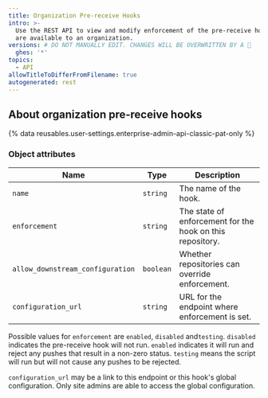 ```yaml
---
title: Organization Pre-receive Hooks
intro: >-
  Use the REST API to view and modify enforcement of the pre-receive hooks that
  are available to an organization.
versions: # DO NOT MANUALLY EDIT. CHANGES WILL BE OVERWRITTEN BY A 🤖
  ghes: '*'
topics:
  - API
allowTitleToDifferFromFilename: true
autogenerated: rest
---
```


## About organization pre-receive hooks

{% data reusables.user-settings.enterprise-admin-api-classic-pat-only %}

### Object attributes

| Name                             | Type      | Description                                               |
|----------------------------------|-----------|-----------------------------------------------------------|
| `name`                           | `string`  | The name of the hook.                                     |
| `enforcement`                    | `string`  | The state of enforcement for the hook on this repository. |
| `allow_downstream_configuration` | `boolean` | Whether repositories can override enforcement.            |
| `configuration_url`              | `string`  | URL for the endpoint where enforcement is set.            |

Possible values for `enforcement` are `enabled`, `disabled` and`testing`. `disabled` indicates the pre-receive hook will not run. `enabled` indicates it will run and reject any pushes that result in a non-zero status. `testing` means the script will run but will not cause any pushes to be rejected.

`configuration_url` may be a link to this endpoint or this hook's global configuration. Only site admins are able to access the global configuration.

<!-- Content after this section is automatically generated -->
